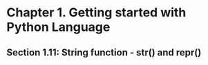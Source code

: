 # Chapter 1. Getting started with Python Language
## Section 1.11: String function - str() and repr()
